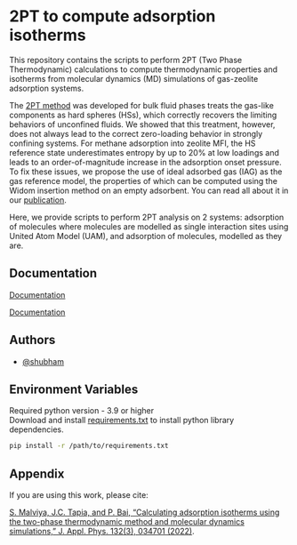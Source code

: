 # 2PT to compute adsorption isotherms

This repository contains the scripts to perform 2PT (Two Phase Thermodynamic) calculations to compute thermodynamic properties and isotherms from molecular dynamics (MD) simulations of gas-zeolite adsorption systems. 

The [2PT method](https://doi.org/10.1063/1.1624057) was developed for bulk fluid phases treats the gas-like components as hard spheres (HSs), which correctly recovers the limiting behaviors of unconfined fluids. We showed that this treatment, however, does not always lead to the correct zero-loading behavior in strongly confining systems. For methane adsorption into zeolite MFI, the HS reference state underestimates entropy by up to 20% at low loadings and leads to an order-of-magnitude increase in the adsorption onset pressure. To fix these issues, we propose the use of ideal adsorbed gas (IAG) as the gas reference model, the properties of which can be computed using the Widom insertion method on an empty adsorbent. You can read all about it in our [publication](https://doi.org/10.1063/5.0099790).

Here, we provide scripts to perform 2PT analysis on 2 systems:  adsorption of molecules where molecules are modelled as single interaction sites using United Atom Model (UAM), and adsorption of molecules, modelled as they are. 


## Documentation

[Documentation](https://github.com/2253shubham/Gaussian_ONIOM_plus_ASE_for_QMMM/blob/main/docs/documentation.md)


[Documentation](https://github.com/2253shubham/Gaussian_ONIOM_plus_ASE_for_QMMM/blob/main/docs/documentation.md)


## Authors

- [@shubham](https://github.com/2253shubham)


## Environment Variables

Required python version  - 3.9 or higher \
Download and install [requirements.txt](https://github.com/2253shubham/2PT-for-isotherms/blob/main/requirements.txt) to install python library dependencies.
```bash
pip install -r /path/to/requirements.txt
```

## Appendix

If you are using this work, please cite: 

[S. Malviya, J.C. Tapia, and P. Bai, “Calculating adsorption isotherms using the two-phase thermodynamic method and molecular dynamics simulations,” J. Appl. Phys. 132(3), 034701 (2022)](https://doi.org/10.1063/5.0099790).
